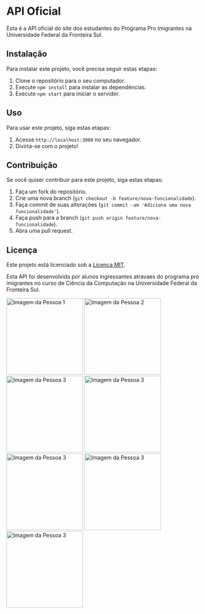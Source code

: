 # API Oficial 

Esta é a API oficial do site dos estudantes do Programa Pro Imigrantes na Universidade Federal da Fronteira Sul.

## Instalação

Para instalar este projeto, você precisa seguir estas etapas:

1. Clone o repositório para o seu computador.
2. Execute `npm install` para instalar as dependências.
3. Execute `npm start` para iniciar o servidor.

## Uso

Para usar este projeto, siga estas etapas:

1. Acesse `http://localhost:3000` no seu navegador.
2. Divirta-se com o projeto!

## Contribuição

Se você quiser contribuir para este projeto, siga estas etapas:

1. Faça um fork do repositório.
2. Crie uma nova branch (`git checkout -b feature/nova-funcionalidade`).
3. Faça commit de suas alterações (`git commit -am 'Adiciona uma nova funcionalidade'`).
4. Faça push para a branch (`git push origin feature/nova-funcionalidade`).
5. Abra uma pull request.

## Licença

Este projeto está licenciado sob a [Licença MIT](https://opensource.org/licenses/MIT).

Esta API foi desenvolvida por alunos ingressantes atravaes do programa pro imigrantes no curso de Ciência da Computação na Universidade Federal da Fronteira Sul.



[<img src="https://avatars.githubusercontent.com/u/98717411?v=4" alt="Imagem da Pessoa 1" style="width:200px;height:200px;">](https://github.com/angemydelson)
[<img src="https://avatars.githubusercontent.com/u/100454337?v=4" alt="Imagem da Pessoa 2" style="width:200px;height:200px;">](https://github.com/Jacquet12)
[<img src="https://avatars.githubusercontent.com/u/105392673?v=4" alt="Imagem da Pessoa 3" style="width:200px;height:200px;">](https://github.com/loudedje)
[<img src="https://avatars.githubusercontent.com/u/114761552?v=4" alt="Imagem da Pessoa 3" style="width:200px;height:200px;">](https://github.com/Jeffleyg)
[<img src="https://avatars.githubusercontent.com/u/115166450?v=4" alt="Imagem da Pessoa 3" style="width:200px;height:200px;">](https://github.com/ashleysaintlouis)
[<img src="https://github.com/Lindy20l" alt="Imagem da Pessoa 3" style="width:200px;height:200px;">](https://github.com/Lindy20l)
[<img src="https://avatars.githubusercontent.com/u/56324874?v=4" alt="Imagem da Pessoa 3" style="width:200px;height:200px;">](https://github.com/babas175)